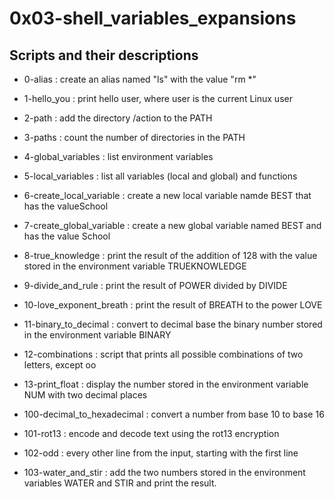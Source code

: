 # 0x03-shell_variables_expansions

## Scripts and their descriptions

* 0-alias : create an alias named "ls" with the value "rm *"

* 1-hello_you : print hello user, where user is the current Linux user

* 2-path : add the directory /action to the PATH

* 3-paths : count the number of directories in the PATH

* 4-global_variables : list environment variables

* 5-local_variables : list all variables (local and global) and functions

* 6-create_local_variable : create a new local variable namde BEST that has the valueSchool

* 7-create_global_variable : create a new global variable named BEST and has the value School

* 8-true_knowledge : print the result of the addition of 128 with the value stored in the environment variable TRUEKNOWLEDGE

* 9-divide_and_rule : print the result of POWER divided by DIVIDE

* 10-love_exponent_breath : print the result of BREATH to the power LOVE

* 11-binary_to_decimal : convert to decimal base the binary number stored in the environment variable BINARY

* 12-combinations : script that prints all possible combinations of two letters, except oo

* 13-print_float : display the number stored in the environment variable NUM with two decimal places

* 100-decimal_to_hexadecimal : convert a number from base 10 to base 16

* 101-rot13 :  encode and decode text using the rot13 encryption

* 102-odd : every other line from the input, starting with the first line

* 103-water_and_stir : add the two numbers stored in the environment variables WATER and STIR and print the result.
